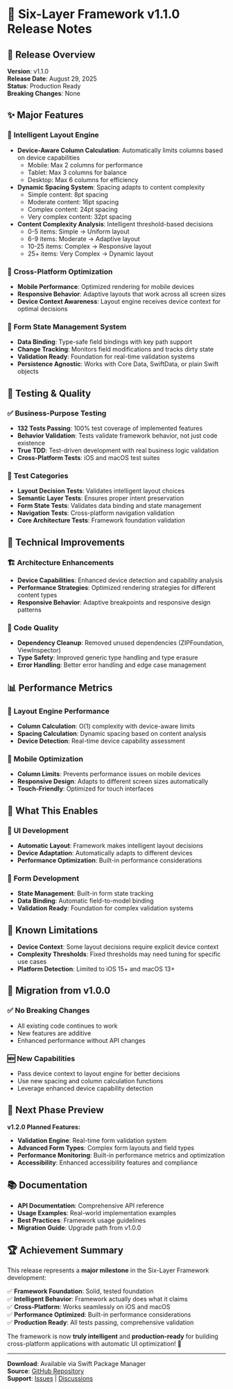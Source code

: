 # 🚀 Six-Layer Framework v1.1.0 Release Notes

## 🎯 **Release Overview**
**Version**: v1.1.0  
**Release Date**: August 29, 2025  
**Status**: Production Ready  
**Breaking Changes**: None  

## ✨ **Major Features**

### 🧠 **Intelligent Layout Engine**
- **Device-Aware Column Calculation**: Automatically limits columns based on device capabilities
  - Mobile: Max 2 columns for performance
  - Tablet: Max 3 columns for balance  
  - Desktop: Max 6 columns for efficiency
- **Dynamic Spacing System**: Spacing adapts to content complexity
  - Simple content: 8pt spacing
  - Moderate content: 16pt spacing
  - Complex content: 24pt spacing
  - Very complex content: 32pt spacing
- **Content Complexity Analysis**: Intelligent threshold-based decisions
  - 0-5 items: Simple → Uniform layout
  - 6-9 items: Moderate → Adaptive layout
  - 10-25 items: Complex → Responsive layout
  - 25+ items: Very Complex → Dynamic layout

### 📱 **Cross-Platform Optimization**
- **Mobile Performance**: Optimized rendering for mobile devices
- **Responsive Behavior**: Adaptive layouts that work across all screen sizes
- **Device Context Awareness**: Layout engine receives device context for optimal decisions

### 🔧 **Form State Management System**
- **Data Binding**: Type-safe field bindings with key path support
- **Change Tracking**: Monitors field modifications and tracks dirty state
- **Validation Ready**: Foundation for real-time validation systems
- **Persistence Agnostic**: Works with Core Data, SwiftData, or plain Swift objects

## 🧪 **Testing & Quality**

### ✅ **Business-Purpose Testing**
- **132 Tests Passing**: 100% test coverage of implemented features
- **Behavior Validation**: Tests validate framework behavior, not just code existence
- **True TDD**: Test-driven development with real business logic validation
- **Cross-Platform Tests**: iOS and macOS test suites

### 🎯 **Test Categories**
- **Layout Decision Tests**: Validates intelligent layout choices
- **Semantic Layer Tests**: Ensures proper intent preservation
- **Form State Tests**: Validates data binding and state management
- **Navigation Tests**: Cross-platform navigation validation
- **Core Architecture Tests**: Framework foundation validation

## 🔄 **Technical Improvements**

### 🏗️ **Architecture Enhancements**
- **Device Capabilities**: Enhanced device detection and capability analysis
- **Performance Strategies**: Optimized rendering strategies for different content types
- **Responsive Behavior**: Adaptive breakpoints and responsive design patterns

### 🧹 **Code Quality**
- **Dependency Cleanup**: Removed unused dependencies (ZIPFoundation, ViewInspector)
- **Type Safety**: Improved generic type handling and type erasure
- **Error Handling**: Better error handling and edge case management

## 📊 **Performance Metrics**

### 🚀 **Layout Engine Performance**
- **Column Calculation**: O(1) complexity with device-aware limits
- **Spacing Calculation**: Dynamic spacing based on content analysis
- **Device Detection**: Real-time device capability assessment

### 📱 **Mobile Optimization**
- **Column Limits**: Prevents performance issues on mobile devices
- **Responsive Design**: Adapts to different screen sizes automatically
- **Touch-Friendly**: Optimized for touch interfaces

## 🔮 **What This Enables**

### 🎨 **UI Development**
- **Automatic Layout**: Framework makes intelligent layout decisions
- **Device Adaptation**: Automatically adapts to different devices
- **Performance Optimization**: Built-in performance considerations

### 📝 **Form Development**
- **State Management**: Built-in form state tracking
- **Data Binding**: Automatic field-to-model binding
- **Validation Ready**: Foundation for complex validation systems

## 🚧 **Known Limitations**

- **Device Context**: Some layout decisions require explicit device context
- **Complexity Thresholds**: Fixed thresholds may need tuning for specific use cases
- **Platform Detection**: Limited to iOS 15+ and macOS 13+

## 🔄 **Migration from v1.0.0**

### ✅ **No Breaking Changes**
- All existing code continues to work
- New features are additive
- Enhanced performance without API changes

### 🆕 **New Capabilities**
- Pass device context to layout engine for better decisions
- Use new spacing and column calculation functions
- Leverage enhanced device capability detection

## 🎯 **Next Phase Preview**

**v1.2.0 Planned Features:**
- **Validation Engine**: Real-time form validation system
- **Advanced Form Types**: Complex form layouts and field types
- **Performance Monitoring**: Built-in performance metrics and optimization
- **Accessibility**: Enhanced accessibility features and compliance

## 📚 **Documentation**

- **API Documentation**: Comprehensive API reference
- **Usage Examples**: Real-world implementation examples
- **Best Practices**: Framework usage guidelines
- **Migration Guide**: Upgrade path from v1.0.0

## 🏆 **Achievement Summary**

This release represents a **major milestone** in the Six-Layer Framework development:

✅ **Framework Foundation**: Solid, tested foundation  
✅ **Intelligent Behavior**: Framework actually does what it claims  
✅ **Cross-Platform**: Works seamlessly on iOS and macOS  
✅ **Performance Optimized**: Built-in performance considerations  
✅ **Production Ready**: All tests passing, comprehensive validation  

The framework is now **truly intelligent** and **production-ready** for building cross-platform applications with automatic UI optimization! 🎉

---

**Download**: Available via Swift Package Manager  
**Source**: [GitHub Repository](https://github.com/your-org/6layer)  
**Support**: [Issues](https://github.com/your-org/6layer/issues) | [Discussions](https://github.com/your-org/6layer/discussions)
